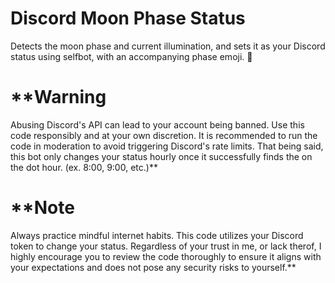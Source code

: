 # Discord Moon Phase Status
Detects the moon phase and current illumination, and sets it as your Discord status using selfbot, with an accompanying phase emoji. 🌝

# **Warning
Abusing Discord's API can lead to your account being banned. Use this code responsibly and at your own discretion. It is recommended to run the code in moderation to avoid triggering Discord's rate limits. That being said, this bot only changes your status hourly once it successfully finds the on the dot hour. (ex. 8:00, 9:00, etc.)**

# **Note
Always practice mindful internet habits. This code utilizes your Discord token to change your status. Regardless of your trust in me, or lack therof, I highly encourage you to review the code thoroughly to ensure it aligns with your expectations and does not pose any security risks to yourself.**
